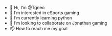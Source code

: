 - 👋 Hi, I’m @Tgneo
- 👀 I’m interested in eSports gaming
- 🌱 I’m currently learning python
- 💞️ I’m looking to collaborate on Jonathan gaming
- 📫 How to reach me my goal

<!---
Tgneo/Tgneo is a ✨ special ✨ repository because its `README.md` (this file) appears on your GitHub profile.
You can click the Preview link to take a look at your changes.
--->
